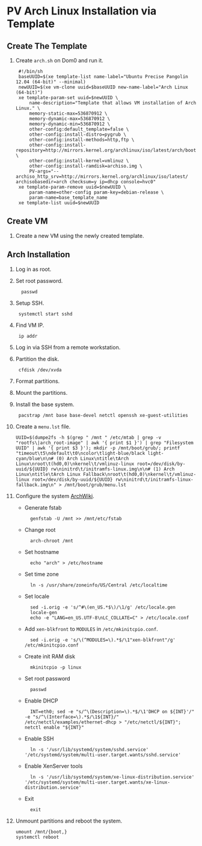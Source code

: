 # PV Arch Linux Installation via Template

## Create The Template
1. Create `arch.sh` on Dom0 and run it.
	
		#!/bin/sh
		baseUUID=$(xe template-list name-label="Ubuntu Precise Pangolin 12.04 (64-bit)" --minimal)
		newUUID=$(xe vm-clone uuid=$baseUUID new-name-label="Arch Linux (64-bit)")
		xe template-param-set uuid=$newUUID \
			name-description="Template that allows VM installation of Arch Linux." \
			memory-static-max=536870912 \
			memory-dynamic-max=536870912 \
			memory-dynamic-min=536870912 \
			other-config:default_template=false \
			other-config:install-distro=pygrub \
			other-config:install-methods=http,ftp \
			other-config:install-repository=http://mirrors.kernel.org/archlinux/iso/latest/arch/boot/x86_64/ \
			other-config:install-kernel=vmlinuz \
			other-config:install-ramdisk=archiso.img \
			PV-args="-- archiso_http_srv=http://mirrors.kernel.org/archlinux/iso/latest/ archisobasedir=arch checksum=y ip=dhcp console=hvc0"
		xe template-param-remove uuid=$newUUID \
			param-name=other-config param-key=debian-release \
			param-name=base_template_name
		xe template-list uuid=$newUUID

## Create VM

1. Create a new VM using the newly created template.

## Arch Installation

1. Log in as root.

2. Set root password.

		 passwd
 
3. Setup SSH.

		systemctl start sshd

4. Find VM IP.

		ip addr

5. Log in via SSH from a remote workstation.

6. Partition the disk.

		cfdisk /dev/xvda

7. Format partitions.

8. Mount the partitions.

9. Install the base system.

		pacstrap /mnt base base-devel netctl openssh xe-guest-utilities

10. Create a `menu.lst` file.

		UUID=$(dumpe2fs -h $(grep " /mnt " /etc/mtab | grep -v "rootfs\|arch_root-image" | awk '{ print $1 }') | grep "Filesystem UUID" | awk '{ print $3 }'); mkdir -p /mnt/boot/grub/; printf "timeout\t5\ndefault\t0\ncolor\tlight-blue/black light-cyan/blue\n\n# (0) Arch Linux\ntitle\tArch Linux\nroot\t(hd0,0)\nkernel\t/vmlinuz-linux root=/dev/disk/by-uuid/${UUID} rw\ninitrd\t/initramfs-linux.img\n\n# (1) Arch Linux\ntitle\tArch Linux Fallback\nroot\t(hd0,0)\nkernel\t/vmlinuz-linux root=/dev/disk/by-uuid/${UUID} rw\ninitrd\t/initramfs-linux-fallback.img\n" > /mnt/boot/grub/menu.lst

11. Configure the system [ArchWiki](https///wiki.archlinux.org/index.php/Installation_Guide#Configure_the_system).
    - Generate fstab

			genfstab -U /mnt >> /mnt/etc/fstab

    - Change root

			arch-chroot /mnt

    - Set hostname

			echo "arch" > /etc/hostname

    - Set time zone

			ln -s /usr/share/zoneinfo/US/Central /etc/localtime

    - Set locale

			sed -i.orig -e 's/^#\(en_US.*$\)/\1/g' /etc/locale.gen
			locale-gen
			echo -e "LANG=en_US.UTF-8\nLC_COLLATE=C" > /etc/locale.conf

    - Add `xen-blkfront` to `MODULES` in `/etc/mkinitcpio.conf`.

			sed -i.orig -e 's/\(^MODULES=\).*$/\1"xen-blkfront"/g' /etc/mkinitcpio.conf

    - Create init RAM disk

			mkinitcpio -p linux

    - Set root password

			passwd

    - Enable DHCP

			INT=eth0; sed -e "s/^\(Description=\).*$/\1'DHCP on ${INT}'/" -e "s/^\(Interface=\).*$/\1${INT}/" /etc/netctl/examples/ethernet-dhcp > "/etc/netctl/${INT}"; netctl enable "${INT}"

    - Enable SSH

			ln -s '/usr/lib/systemd/system/sshd.service' '/etc/systemd/system/multi-user.target.wants/sshd.service'

    - Enable XenServer tools

			ln -s '/usr/lib/systemd/system/xe-linux-distribution.service' '/etc/systemd/system/multi-user.target.wants/xe-linux-distribution.service'

    - Exit

			exit

12. Unmount partitions and reboot the system.

		umount /mnt/{boot,}
		systemctl reboot
